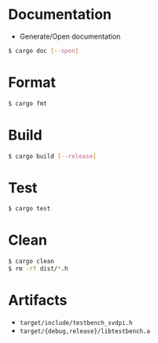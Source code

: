 # Documentation #

* Generate/Open documentation
```bash
$ cargo doc [--open]
```

# Format

```bash
$ cargo fmt
```

# Build

```bash
$ cargo build [--release]
```

# Test

```bash
$ cargo test
```

# Clean

```bash
$ cargo clean
$ rm -rf dist/*.h
```

# Artifacts
* `target/include/testbench_svdpi.h`
* `target/{debug,release}/libtestbench.a`
